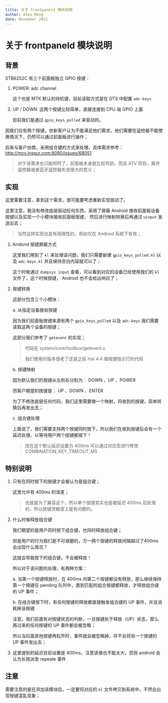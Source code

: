 ```yaml
---
title: 关于 frontpaneld 模块说明
author: Alex Meng
date: November 2021
---
```


# 关于 frontpaneld 模块说明

## 背景

STB6252C 有三个前面板独立 GPIO 按键：

1. POWER: adc channel

   这个也是 MTK 默认的待机键，目前读取方式是在 DTS 中配置 `adc-keys`

2. UP / DOWN: 这两个按键比较简单，直接连接到 CPU 端 GPIO 上面

   目前我们是通过 `gpio_keys_polled` 来驱动的。

因我们仅有两个按键，世新客户认为不能满足他们需求，他们需要在遥控器不能使用情况下，仍然可以通过前面板进行操作；

后来与客户协商，采用组合键的方式来处理，具体需求参考： http://mcv.inspur.com:8080/issues/68051

> 对于该需求也只能呵呵了，前面板本身就比较鸡肋，而且 ATV 项目，离开遥控器或者蓝牙遥控器失去很大的意义；

## 实现

这里需要注意，拿到这个需求，很可能要考虑重新实现驱动了。

这里注意，我没有修改底层驱动任何东西，采用了屏蔽 Android 接收前面板设备按键以及实现一个小模块接收前面板按键，
然后进行映射转换后再通过 `uinput` 发送出去；

> 当然这样实现也是有局限性的，例如仅在 Android 系统下有效；

1. Andorid 按键屏蔽方式

   这里我们用到了 `kl` 来处理该问题，我们只需要新建 `gpio_keys_polled.kl` 以及 `adc-keys.kl` 并且保持空白内容就可以了；

   这个时候通过 `dumpsys input` 查看，可以看到对应的设备已经使用我们的 `kl` 文件了，这个时候按键， Android 也不会给出响应了；

2. 按键转换

   这部分包含三个小模块：

   a. 从指定设备接收按键

      因为我们前面板按键来源有两个 `gpio_keys_polled` 以及 `adc-keys` 我们需要读取这两个设备的按键；

      这部分我们参考了 `getevent` 的实现；

      > 代码在 system/core/toolbox/getevent.c
      >
      > 我们使用的版本很老了还是之前 hisi 4.4 做按键指示灯的代码

   b. 按键映射

      因为默认我们的按键从左到右分别为： DOWN 、UP 、POWER

      而客户期望的按键是： UP 、DOWN 、ENTER

      为了不修改底层任何代码，我们这里需要做一个映射，将收到的按键，简单转换后再发出去；

   c. 组合键处理

      上面说了，我们需要支持两个按键同时按下，所以我们在收到按键后会有一个延迟处理，以等待用户两个按键都按下！

      > 现在这个默认延迟设置为 400ms 可以通过对应宏进行修改 COMBINATION_KEY_TIMEOUT_MS

## 特别说明

1. 只有在同时按下的按键才会被认为是组合键；

   这里允许有 400ms 的误差；

   > 也就是为了兼容这个，所以单个按键其实也是被延迟 400ms 后处理的，所以按键灵敏度上是有问题的。

2. 什么时候释放组合键

   我们期望的是用户同时按下组合键，也同时释放组合键；

   但是用户的行为我们是不可琢磨的，万一两个按键的释放间隔超过了400ms 会出现什么情况？

   这就会导致按下的组合键，不会被释放！

   所以对于该问题的处理，有两种方案：

   a. 当第一个按键释放时，在 400ms 内第二个按键都没有释放，那么继续保持第一个按键在 pending 队列中，直到匹配的组合按键都释放，才释放组合键的 UP 事件；

   b. 在组合键按下时，有任何按键的释放都直接触发组合键的 UP 事件，并且消耗掉该按键

      注意，我们前面有对按键状态的判断，一旦按键处于释放（UP）状态，那么再过来的任何按键的 UP 事件都会被忽略；

      所以当后面其他按键再松开时，事件就会被忽略掉，并不会将另一个按键的 UP 事件发出去；

3. 这里提到的延迟目前设置是 400ms，注意该值也不能太大，否则 android 会认为长按派发 repeate 事件

## 注意

需要注意的是在添加该模块后，一定要将对应的 `kl` 文件拷贝到系统中，不然会出现按键混乱现象；

